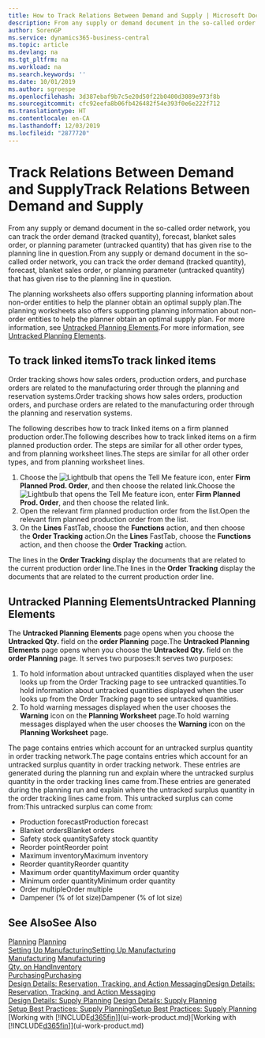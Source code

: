 ```yaml
---
title: How to Track Relations Between Demand and Supply | Microsoft Docs
description: From any supply or demand document in the so-called order network, you can track the order demand (tracked quantity), forecast, blanket sales order, or planning parameter (untracked quantity) that has given rise to the planning line in question.
author: SorenGP
ms.service: dynamics365-business-central
ms.topic: article
ms.devlang: na
ms.tgt_pltfrm: na
ms.workload: na
ms.search.keywords: ''
ms.date: 10/01/2019
ms.author: sgroespe
ms.openlocfilehash: 3d387ebaf9b7c5e20d50f22b0400d3089e973f8b
ms.sourcegitcommit: cfc92eefa8b06fb426482f54e393f0e6e222f712
ms.translationtype: HT
ms.contentlocale: en-CA
ms.lasthandoff: 12/03/2019
ms.locfileid: "2877720"
---
```

# <a name="track-relations-between-demand-and-supply"></a><span data-ttu-id="2f9fa-103">Track Relations Between Demand and Supply</span><span class="sxs-lookup"><span data-stu-id="2f9fa-103">Track Relations Between Demand and Supply</span></span>
<span data-ttu-id="2f9fa-104">From any supply or demand document in the so-called order network, you can track the order demand (tracked quantity), forecast, blanket sales order, or planning parameter (untracked quantity) that has given rise to the planning line in question.</span><span class="sxs-lookup"><span data-stu-id="2f9fa-104">From any supply or demand document in the so-called order network, you can track the order demand (tracked quantity), forecast, blanket sales order, or planning parameter (untracked quantity) that has given rise to the planning line in question.</span></span>

<span data-ttu-id="2f9fa-105">The planning worksheets also offers supporting planning information about non-order entities to help the planner obtain an optimal supply plan.</span><span class="sxs-lookup"><span data-stu-id="2f9fa-105">The planning worksheets also offers supporting planning information about non-order entities to help the planner obtain an optimal supply plan.</span></span> <span data-ttu-id="2f9fa-106">For more information, see [Untracked Planning Elements](production-how-track-demand-supply.md#untracked-planning-elements).</span><span class="sxs-lookup"><span data-stu-id="2f9fa-106">For more information, see [Untracked Planning Elements](production-how-track-demand-supply.md#untracked-planning-elements).</span></span>

## <a name="to-track-linked-items"></a><span data-ttu-id="2f9fa-107">To track linked items</span><span class="sxs-lookup"><span data-stu-id="2f9fa-107">To track linked items</span></span>
<span data-ttu-id="2f9fa-108">Order tracking shows how sales orders, production orders, and purchase orders are related to the manufacturing order through the planning and reservation systems.</span><span class="sxs-lookup"><span data-stu-id="2f9fa-108">Order tracking shows how sales orders, production orders, and purchase orders are related to the manufacturing order through the planning and reservation systems.</span></span>

<span data-ttu-id="2f9fa-109">The following describes how to track linked items on a firm planned production order.</span><span class="sxs-lookup"><span data-stu-id="2f9fa-109">The following describes how to track linked items on a firm planned production order.</span></span> <span data-ttu-id="2f9fa-110">The steps are similar for all other order types, and from planning worksheet lines.</span><span class="sxs-lookup"><span data-stu-id="2f9fa-110">The steps are similar for all other order types, and from planning worksheet lines.</span></span>

1. <span data-ttu-id="2f9fa-111">Choose the ![Lightbulb that opens the Tell Me feature](media/ui-search/search_small.png "Tell me what you want to do") icon, enter **Firm Planned Prod. Order**, and then choose the related link.</span><span class="sxs-lookup"><span data-stu-id="2f9fa-111">Choose the ![Lightbulb that opens the Tell Me feature](media/ui-search/search_small.png "Tell me what you want to do") icon, enter **Firm Planned Prod. Order**, and then choose the related link.</span></span>
2. <span data-ttu-id="2f9fa-112">Open the relevant firm planned production order from the list.</span><span class="sxs-lookup"><span data-stu-id="2f9fa-112">Open the relevant firm planned production order from the list.</span></span>
3. <span data-ttu-id="2f9fa-113">On the **Lines** FastTab, choose the **Functions** action, and then choose the **Order Tracking** action.</span><span class="sxs-lookup"><span data-stu-id="2f9fa-113">On the **Lines** FastTab, choose the **Functions** action, and then choose the **Order Tracking** action.</span></span>

<span data-ttu-id="2f9fa-114">The lines in the **Order Tracking** display the documents that are related to the current production order line.</span><span class="sxs-lookup"><span data-stu-id="2f9fa-114">The lines in the **Order Tracking** display the documents that are related to the current production order line.</span></span>

## <a name="untracked-planning-elements"></a><span data-ttu-id="2f9fa-115">Untracked Planning Elements</span><span class="sxs-lookup"><span data-stu-id="2f9fa-115">Untracked Planning Elements</span></span>
<span data-ttu-id="2f9fa-116">The **Untracked Planning Elements** page opens when you choose the **Untracked Qty.** field on the **order Planning** page.</span><span class="sxs-lookup"><span data-stu-id="2f9fa-116">The **Untracked Planning Elements** page opens when you choose the **Untracked Qty.** field on the **order Planning** page.</span></span> <span data-ttu-id="2f9fa-117">It serves two purposes:</span><span class="sxs-lookup"><span data-stu-id="2f9fa-117">It serves two purposes:</span></span>

1. <span data-ttu-id="2f9fa-118">To hold information about untracked quantities displayed when the user looks up from the Order Tracking page to see untracked quantities.</span><span class="sxs-lookup"><span data-stu-id="2f9fa-118">To hold information about untracked quantities displayed when the user looks up from the Order Tracking page to see untracked quantities.</span></span>
2. <span data-ttu-id="2f9fa-119">To hold warning messages displayed when the user chooses the **Warning** icon on the **Planning Worksheet** page.</span><span class="sxs-lookup"><span data-stu-id="2f9fa-119">To hold warning messages displayed when the user chooses the **Warning** icon on the **Planning Worksheet** page.</span></span>

<span data-ttu-id="2f9fa-120">The page contains entries which account for an untracked surplus quantity in order tracking network.</span><span class="sxs-lookup"><span data-stu-id="2f9fa-120">The page contains entries which account for an untracked surplus quantity in order tracking network.</span></span> <span data-ttu-id="2f9fa-121">These entries are generated during the planning run and explain where the untracked surplus quantity in the order tracking lines came from.</span><span class="sxs-lookup"><span data-stu-id="2f9fa-121">These entries are generated during the planning run and explain where the untracked surplus quantity in the order tracking lines came from.</span></span> <span data-ttu-id="2f9fa-122">This untracked surplus can come from:</span><span class="sxs-lookup"><span data-stu-id="2f9fa-122">This untracked surplus can come from:</span></span>

- <span data-ttu-id="2f9fa-123">Production forecast</span><span class="sxs-lookup"><span data-stu-id="2f9fa-123">Production forecast</span></span>
- <span data-ttu-id="2f9fa-124">Blanket orders</span><span class="sxs-lookup"><span data-stu-id="2f9fa-124">Blanket orders</span></span>
- <span data-ttu-id="2f9fa-125">Safety stock quantity</span><span class="sxs-lookup"><span data-stu-id="2f9fa-125">Safety stock quantity</span></span>
- <span data-ttu-id="2f9fa-126">Reorder point</span><span class="sxs-lookup"><span data-stu-id="2f9fa-126">Reorder point</span></span>
- <span data-ttu-id="2f9fa-127">Maximum inventory</span><span class="sxs-lookup"><span data-stu-id="2f9fa-127">Maximum inventory</span></span>
- <span data-ttu-id="2f9fa-128">Reorder quantity</span><span class="sxs-lookup"><span data-stu-id="2f9fa-128">Reorder quantity</span></span>
- <span data-ttu-id="2f9fa-129">Maximum order quantity</span><span class="sxs-lookup"><span data-stu-id="2f9fa-129">Maximum order quantity</span></span>
- <span data-ttu-id="2f9fa-130">Minimum order quantity</span><span class="sxs-lookup"><span data-stu-id="2f9fa-130">Minimum order quantity</span></span>
- <span data-ttu-id="2f9fa-131">Order multiple</span><span class="sxs-lookup"><span data-stu-id="2f9fa-131">Order multiple</span></span>
- <span data-ttu-id="2f9fa-132">Dampener (% of lot size)</span><span class="sxs-lookup"><span data-stu-id="2f9fa-132">Dampener (% of lot size)</span></span>

## <a name="see-also"></a><span data-ttu-id="2f9fa-133">See Also</span><span class="sxs-lookup"><span data-stu-id="2f9fa-133">See Also</span></span>  
<span data-ttu-id="2f9fa-134">[Planning](production-planning.md) </span><span class="sxs-lookup"><span data-stu-id="2f9fa-134">[Planning](production-planning.md) </span></span>  
[<span data-ttu-id="2f9fa-135">Setting Up Manufacturing</span><span class="sxs-lookup"><span data-stu-id="2f9fa-135">Setting Up Manufacturing</span></span>](production-configure-production-processes.md)  
<span data-ttu-id="2f9fa-136">[Manufacturing](production-manage-manufacturing.md)  </span><span class="sxs-lookup"><span data-stu-id="2f9fa-136">[Manufacturing](production-manage-manufacturing.md)  </span></span>  
[<span data-ttu-id="2f9fa-137">Qty. on Hand</span><span class="sxs-lookup"><span data-stu-id="2f9fa-137">Inventory</span></span>](inventory-manage-inventory.md)  
[<span data-ttu-id="2f9fa-138">Purchasing</span><span class="sxs-lookup"><span data-stu-id="2f9fa-138">Purchasing</span></span>](purchasing-manage-purchasing.md)  
[<span data-ttu-id="2f9fa-139">Design Details: Reservation, Tracking, and Action Messaging</span><span class="sxs-lookup"><span data-stu-id="2f9fa-139">Design Details: Reservation, Tracking, and Action Messaging</span></span>](design-details-reservation-order-tracking-and-action-messaging.md)  
<span data-ttu-id="2f9fa-140">[Design Details: Supply Planning](design-details-supply-planning.md) </span><span class="sxs-lookup"><span data-stu-id="2f9fa-140">[Design Details: Supply Planning](design-details-supply-planning.md) </span></span>  
[<span data-ttu-id="2f9fa-141">Setup Best Practices: Supply Planning</span><span class="sxs-lookup"><span data-stu-id="2f9fa-141">Setup Best Practices: Supply Planning</span></span>](setup-best-practices-supply-planning.md)  
<span data-ttu-id="2f9fa-142">[Working with [!INCLUDE[d365fin](includes/d365fin_md.md)]](ui-work-product.md)</span><span class="sxs-lookup"><span data-stu-id="2f9fa-142">[Working with [!INCLUDE[d365fin](includes/d365fin_md.md)]](ui-work-product.md)</span></span>

